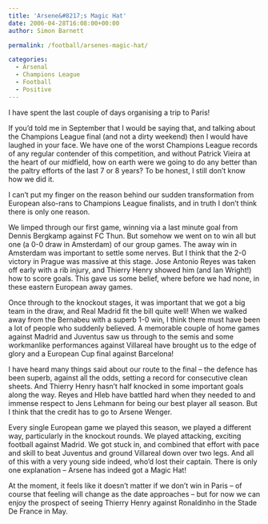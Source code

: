 ```yaml
---
title: 'Arsene&#8217;s Magic Hat'
date: 2006-04-28T16:08:00+00:00
author: Simon Barnett

permalink: /football/arsenes-magic-hat/

categories:
  - Arsenal
  - Champions League
  - Football
  - Positive
---
```

I have spent the last couple of days organising a trip to Paris!

If you&#8217;d told me in September that I would be saying that, and talking about the Champions League final (and not a dirty weekend) then I would have laughed in your face. We have one of the worst Champions League records of any regular contender of this competition, and without Patrick Vieira at the heart of our midfield, how on earth were we going to do any better than the paltry efforts of the last 7 or 8 years? To be honest, I still don&#8217;t know how we did it.

I can&#8217;t put my finger on the reason behind our sudden transformation from European also-rans to Champions League finalists, and in truth I don&#8217;t think there is only one reason.

We limped through our first game, winning via a last minute goal from Dennis Bergkamp against FC Thun. But somehow we went on to win all but one (a 0-0 draw in Amsterdam) of our group games. The away win in Amsterdam was important to settle some nerves. But I think that the 2-0 victory in Prague was massive at this stage. Jose Antonio Reyes was taken off early with a rib injury, and Thierry Henry showed him (and Ian Wright!) how to score goals. This gave us some belief, where before we had none, in these eastern European away games.

Once through to the knockout stages, it was important that we got a big team in the draw, and Real Madrid fit the bill quite well! When we walked away from the Bernabeu with a superb 1-0 win, I think there must have been a lot of people who suddenly believed. A memorable couple of home games against Madrid and Juventus saw us through to the semis and some workmanlike performances against Villareal have brought us to the edge of glory and a European Cup final against Barcelona!

I have heard many things said about our route to the final &#8211; the defence has been superb, against all the odds, setting a record for consecutive clean sheets. And Thierry Henry hasn&#8217;t half knocked in some important goals along the way. Reyes and Hleb have battled hard when they needed to and immense respect to Jens Lehmann for being our best player all season. But I think that the credit has to go to Arsene Wenger.

Every single European game we played this season, we played a different way, particularly in the knockout rounds. We played attacking, exciting football against Madrid. We got stuck in, and combined that effort with pace and skill to beat Juventus and ground Villareal down over two legs. And all of this with a very young side indeed, who&#8217;d lost their captain. There is only one explanation &#8211; Arsene has indeed got a Magic Hat!

At the moment, it feels like it doesn&#8217;t matter if we don&#8217;t win in Paris &#8211; of course that feeling will change as the date approaches &#8211; but for now we can enjoy the prospect of seeing Thierry Henry against Ronaldinho in the Stade De France in May.

